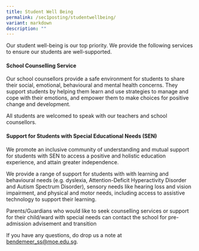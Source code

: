 ```yaml
---
title: Student Well Being
permalink: /sec1posting/studentwellbeing/
variant: markdown
description: ""
---
```

Our student well-being is our top priority.  We provide the following services to ensure our students are well-supported.  

#### **School Counselling Service**

Our school counsellors provide a safe environment for students to share their social, emotional, behavioural and mental health concerns. They support students by helping them learn and use strategies to manage and cope with their emotions, and empower them to make choices for positive change and development.

All students are welcomed to speak with our teachers and school counsellors.



#### **Support for Students with Special Educational Needs (SEN)**

We promote an inclusive community of understanding and mutual support for students with SEN to access a positive and holistic education experience, and attain greater independence. 

We provide a range of support for students with with learning and behavioural needs (e.g. dyslexia, Attention-Deficit Hyperactivity Disorder and Autism Spectrum Disorder), sensory needs like hearing loss and vision impairment, and physical and motor needs, including access to assistive technology to support their learning. 

Parents/Guardians who would like to seek counselling services or support for their child/ward with special needs can contact the school for pre-admission advisement and transition 

If you have any questions, do drop us a note at <a href="mailto:bendemeer_ss@moe.edu.sg">bendemeer_ss@moe.edu.sg</a>.